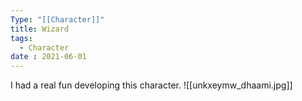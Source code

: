 ```yaml
---
Type: "[[Character]]"
title: Wizard
tags:
  - Character
date : 2021-06-01
---
```

I had a real fun developing this character.
![[unkxeymw_dhaami.jpg]]
